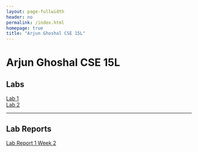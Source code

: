 ```yaml
---
layout: page-fullwidth
header: no
permalink: /index.html
homepage: true
title: "Arjun Ghoshal CSE 15L"
---
```


# Arjun Ghoshal CSE 15L  
## Labs  
[Lab 1](pages/labs/lab-1/summary.html)  
[Lab 2](pages/labs/lab-2/summary.html)  
***  
## Lab Reports  
[Lab Report 1 Week 2](pages/lab-reports/lab-report-1-week-2.html)  